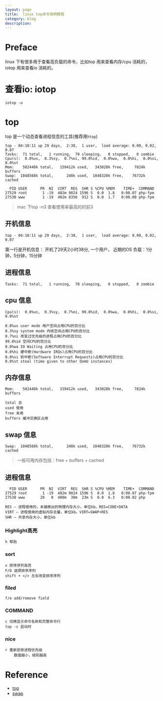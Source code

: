 ```yaml
---
layout: page
title:	linux top命令简明教程
category: blog
description: 
---
```

# Preface
linux 下有很多用于查看高负载的命令，比如top 用来查看内存/cpu 消耗的，iotop 用来查看io 消耗的。
# 查看io: iotop

	iotop -o

# top
top 是一个动态查看进程信息的工具(推荐用`htop`)

	top - 04:18:11 up 29 days,  2:38,  1 user,  load average: 0.00, 0.02, 0.07
	Tasks:  71 total,   1 running,  70 sleeping,   0 stopped,   0 zombie
	Cpu(s):  0.0%us,  0.3%sy,  0.7%ni, 99.0%id,  0.0%wa,  0.0%hi,  0.0%si,  0.0%st
	Mem:    502440k total,   159412k used,   343028k free,     7824k buffers
	Swap:  1048568k total,      248k used,  1048320k free,    76732k cached

	  PID USER      PR  NI  VIRT  RES  SHR S %CPU %MEM    TIME+  COMMAND
	27529 root       1 -19  402m 9024 1596 S  0.0  1.8   0:00.07 php-fpm
	27530 www        1 -19  402m 8356  912 S  0.0  1.7   0:00.00 php-fpm

> mac 下top -n3 查看使用率最高的的前3

## 开机信息

	top - 04:18:11 up 29 days,  2:38,  1 user,  load average: 0.00, 0.02, 0.07

第一行是开机信息： 开机了29天2小时38分, 一个用户， 近期的OS 负载：1分钟，5分钟，15分钟

## 进程信息

	Tasks:  71 total,   1 running,  70 sleeping,   0 stopped,   0 zombie

## cpu 信息

	Cpu(s):  0.0%us,  0.3%sy,  0.7%ni, 99.0%id,  0.0%wa,  0.0%hi,  0.0%si,  0.0%st

	0.0%us user mode 用户空间占用CPU的百分比
	0.3%sy system mode 内核空间占用CPU的百分比
	0.7%ni 改变过优先级的进程占用CPU的百分比
	99.0%id 空闲CPU的百分比
	0.0%wa IO Waiting 占用CPU的百分比
	0.0%hi 硬中断(Hardware IRQs)占用CPU的百分比
	0.0%si 软中断(Software Interrupt Requests)占用CPU的百分比
	0.0%st steal (time given to other DomU instances)

## 内存信息

	Mem:    502440k total,   159412k used,   343028k free,     7824k buffers

	total 总
	used 使用
	free 未用
	buffers 缓冲交换区占用

## swap 信息

	Swap:  1048568k total,      248k used,  1048320k free,    76732k cached

> 一般可用内存包括：free + buffers + cached

## 进程信息

	  PID USER      PR  NI  VIRT  RES  SHR S %CPU %MEM    TIME+  COMMAND
	27529 root       1 -19  402m 9024 1596 S  0.0  1.8   0:00.07 php-fpm
	27538 www       20   0  400m  30m  23m S  0.0  6.3   0:00.02 php

	RES — 进程使用的、未被换出的物理内存大小，单位kb。RES=CODE+DATA
	VIRT — 进程使用的虚拟内存总量，单位kb。VIRT=SWAP+RES
	SHR — 共享内存大小，单位kb

### Highlight高亮

	h 帮助

### sort

	x 排序序列高亮
	F/O 选择排序序列
	shift + </> 左右改变排序序列

### filed

	f/o add/remove field

### COMMAND

	c 切换显示命令名称和完整命令行
	top -c 启动时

### nice

	r 重新安排进程优先级
		数值越小，级别越高

# Reference
- [top]
- [swap]

[top]: http://www.cnblogs.com/peida/archive/2012/12/24/2831353.html
[swap]: http://blog.csdn.net/xiangliangyu/article/details/8213127
[mysql swap]: http://blog.sina.com.cn/s/blog_4e46604d01016sp0.html
